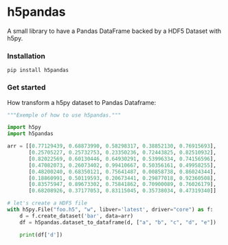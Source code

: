 # h5pandas
A small library to have a Pandas DataFrame backed by a HDF5 Dataset with h5py.

### Installation
```
pip install h5pandas
```

### Get started
How transform a h5py dataset to Pandas Dataframe:

```Python
"""Exemple of how to use h5pandas."""

import h5py
import h5pandas

arr = [[0.77129439, 0.68873990, 0.58298317, 0.38852130, 0.76915693],
       [0.25705227, 0.25732753, 0.23350236, 0.72443825, 0.82510932],
       [0.82022569, 0.60130446, 0.64930291, 0.53996334, 0.74156596],
       [0.47082073, 0.26073402, 0.99410667, 0.50356161, 0.49958255],
       [0.48200240, 0.68350121, 0.75641487, 0.00858738, 0.86024344],
       [0.18860991, 0.50119593, 0.20673441, 0.29877018, 0.92360508],
       [0.83575947, 0.89673302, 0.75841862, 0.70900089, 0.76026179],
       [0.68208926, 0.37177053, 0.83115045, 0.35738034, 0.47319340]]

# let's create a HDF5 file
with h5py.File("foo.h5", "w", libver='latest', driver="core") as f:
    d = f.create_dataset('bar', data=arr)
    df = h5pandas.dataset_to_dataframe(d, ["a", "b", "c", "d", "e"])

    print(df['d'])
```